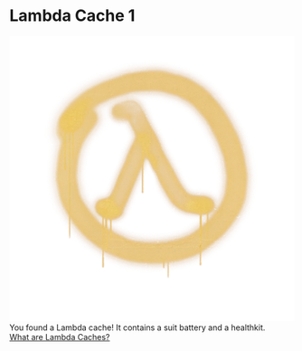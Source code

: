 # Lambda Cache 1
![lambda](assets/images/lambdacache.png)
<br> 
You found a Lambda cache! It contains a suit battery and a healthkit.
<br> 
[What are Lambda Caches?](whatarl.md)
